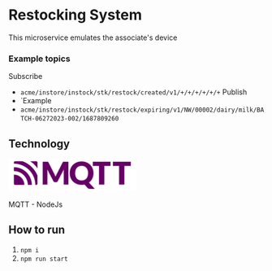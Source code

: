 
# Restocking System

This microservice emulates the associate's device

### Example topics
Subscribe
- `acme/instore/instock/stk/restock/created/v1/+/+/+/+/+/+`
Publish
- `Example
- `acme/instore/instock/stk/restock/expiring/v1/NW/00002/dairy/milk/BATCH-06272023-002/1687809260`

## Technology
<img src="../img/mqtt.png" width="50%" height="50%">


MQTT - NodeJs

## How to run
1. `npm i`
1. `npm run start`